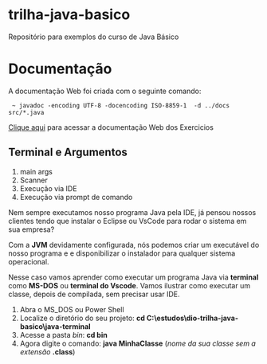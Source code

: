 # trilha-java-basico
Repositório para exemplos do curso de Java Básico

# Documentação
A documentação Web foi criada com o seguinte comando:

```  ~ javadoc -encoding UTF-8 -docencoding ISO-8859-1  -d ../docs  src/*.java ```

[Clique aqui](http://exemplo.com/) para acessar a documentação Web dos Exercicios

## Terminal e Argumentos
1. main args
2. Scanner
3. Execução via IDE
4. Execução via prompt de comando

Nem sempre executamos nosso programa Java pela IDE, já pensou nossos clientes
tendo que instalar o Eclipse ou VsCode para rodar o sistema em sua empresa?

Com a **JVM** devidamente configurada, nós podemos criar um executável do nosso programa e
e disponibilizar o instalador para qualquer sistema operacional.

Nesse caso vamos aprender como executar um programa Java via **terminal** como **MS-DOS** ou **terminal do Vscode**.
Vamos ilustrar como executar um classe, depois de compilada, sem precisar usar IDE.

1. Abra o MS_DOS ou Power Shell
2. Localize o diretório do seu projeto: **cd C:\estudos\dio-trilha-java-basico\java-terminal**
3. Acesse a pasta *bin*: **cd bin**
4. Agora digite o comando: **java MinhaClasse**  (*nome da sua classe sem a extensão* **.class**)
